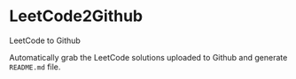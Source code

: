 # LeetCode2Github

LeetCode to Github

Automatically grab the LeetCode solutions uploaded to Github and generate `README.md` file.